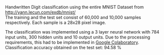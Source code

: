 Handwritten Digit classification using the entire MNIST Dataset from http://yann.lecun.com/exdb/mnist/  
The training and the test set consist of 60,000 and 10,000 samples respectively. Each sample is a 28x28 pixel image.  

The classification was implemented using a 3 layer neural network with 784 input units, 300 hidden units and 10 output units.
Due to the processing requirements, this had to be implemented in [Google Colaboratory](https://colab.research.google.com).  
Classification accuracy obtained on the test set: 94.58 % 
